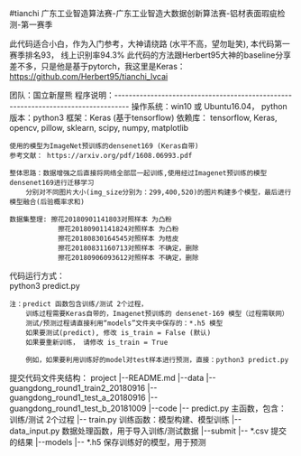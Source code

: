 #tianchi
广东工业智造算法赛-广东工业智造大数据创新算法赛-铝材表面瑕疵检测-第一赛季

此代码适合小白，作为入门参考，大神请绕路 (水平不高，望勿耻笑), 本代码第一赛季排名93， 线上识别率94.3%
此代码的方法跟Herbert95大神的baseline分享差不多，只是他是基于pytorch，我这里是Keras： https://github.com/Herbert95/tianchi_lvcai 


团队：国立新屋熊
程序说明：----------------------------------------------------------------------------------
    操作系统：win10 或 Ubuntu16.04，
    python版本：python3
    框架：Keras (基于tensorflow)
    依赖库： tensorflow, Keras, opencv, pillow, sklearn, scipy, numpy, matplotlib
    
    使用的模型为ImageNet预训练的densenet169 (Keras自带)
    参考文献： https://arxiv.org/pdf/1608.06993.pdf
  
    整体思路：数据增强之后直接将网络全部层一起训练,使用经过Imagenet预训练的模型densenet169进行迁移学习
        分别对不同图片大小(img_size分别为：299,400,520)的图片构建多个模型，最后进行模型融合(后验概率求和)
    
    数据集整理: 擦花20180901141803对照样本 为凸粉
                擦花20180901141824对照样本 为凸粉
                擦花20180830164545对照样本 为桔皮                
                擦花20180831160713对照样本 不确定，删除
                擦花20180906093612对照样本 不确定，删除

    
代码运行方式：    
    python3 predict.py

    注：predict 函数包含训练/测试 2个过程，
        训练过程需要Keras自带的，Imagenet预训练的 densenet-169 模型（过程需联网）
        测试/预测过程请直接利用“models”文件夹中保存的：*.h5 模型
        如果要测试(predict), 修改 is_train = False (默认)
        如果要重新训练， 请修改 is_train = True
        
        例如，如果要利用训练好的model对test样本进行预测，直接：python3 predict.py
  
  

提交代码文件夹结构：
    project
    |--README.md
    |--data
        |-- guangdong_round1_train2_20180916
        |-- guangdong_round1_test_a_20180916
        |-- guangdong_round1_test_b_20181009
    |--code
        |-- predict.py  主函数，包含：训练/测试 2个过程
        |-- train.py  训练函数：模型构建、模型训练
        |-- data_input.py  数据处理函数，用于导入训练/测试数据
    |--submit
        |-- *.csv  提交的结果
    |--models
        |-- *.h5  保存训练好的模型，用于预测


